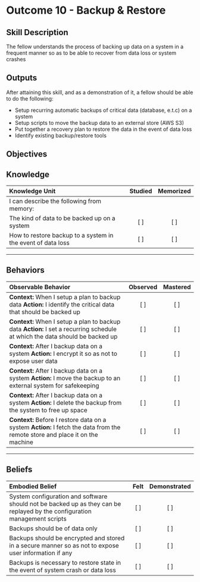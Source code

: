# Outcome 10 - Backup & Restore

Skill Description
-----------------
The fellow understands the process of backing up data on a system in a frequent manner so as to be able to recover from data loss or system crashes



Outputs
-------
After attaining this skill, and as a demonstration of it, a fellow should be able to do the following:

- Setup recurring automatic backups of critical data (database, e.t.c) on a system
- Setup scripts to move the backup data to an external store (AWS S3)
- Put together a recovery plan to restore the data in the event of data loss
- Identify existing backup/restore tools


**Objectives**
--------------


## **Knowledge**

| Knowledge Unit   |      Studied      | Memorized |
|:-----------------|:-----------------:|:---------:|
| I can describe the following from memory: | | |
| The kind of data to be backed up on a system | [ ] | [ ] |
| How to restore backup to a system in the event of data loss | [ ] | [ ] |


----------------


## **Behaviors**

| Observable Behavior   |      Observed      | Mastered |
|:----------------------|:------------------:|:--------:|
| **Context:** When I setup a plan to backup data **Action:** I identify the critical data that should be backed up | [ ] | [ ] |
| **Context:** When I setup a plan to backup data **Action:** I set a recurring schedule at which the data should be backed up | [ ] | [ ] |
| **Context:** After I backup data on a system **Action:** I encrypt it so as not to expose user data | [ ] | [ ] |
| **Context:** After I backup data on a system **Action:** I move the backup to an external system for safekeeping | [ ] | [ ] |
| **Context:** After I backup data on a system **Action:** I delete the backup from the system to free up space | [ ] | [ ] |
| **Context:** Before I restore data on a system **Action:** I fetch the data from the remote store and place it on the machine | [ ] | [ ] |


--------------


## **Beliefs**

| Embodied Belief   |      Felt      | Demonstrated |
|:------------------|:--------------:|:------------:|
| System configuration and software should not be backed up as they can be replayed by the configuration management scripts | [ ] | [ ] |
| Backups should be of data only | [ ] | [ ] |
| Backups should be encrypted and stored in a secure manner so as not to expose user information if any | [ ] | [ ] |
| Backups is necessary to restore state in the event of system crash or data loss | [ ] | [ ] |

